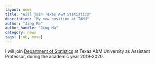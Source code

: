 ```yaml
---
layout: news
title: "Will join Texas A&M Statistics"
description: "My new position at TAMU"
author: "Jing Ma"
author_handle: "Jing Ma"
category: news
tags: [job, move]
---
```


I will join [Department of Statistics](https://www.stat.tamu.edu/) at Texas A&M University as Assistant Professor, during the academic year 2019-2020. 
